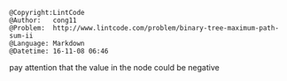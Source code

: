 ```
@Copyright:LintCode
@Author:   cong11
@Problem:  http://www.lintcode.com/problem/binary-tree-maximum-path-sum-ii
@Language: Markdown
@Datetime: 16-11-08 06:46
```

pay attention that the value in the node could be negative
